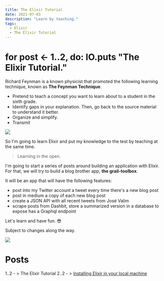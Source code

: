 ```yaml
---
title: The Elixir Tutorial
date: 2021-07-03
description: "Learn by teaching."
tags:
  - Elixir
  - The Elixir Tutorial
---
```


# for post <- 1..2, do: IO.puts "The Elixir Tutorial." 

Richard Feynman is a known physicist that promoted the following learning technique, known as **The Feynman Technique**.

- Pretend to teach a concept you want to learn about to a student in the sixth grade.
- Identify gaps in your explanation. Then, go back to the source material to understand it better.
- Organize and simplify.
- Transmit 

![](https://media.giphy.com/media/l2R06HpuWmc3pnBks/giphy.gif)

So I'm going to learn Elixir and put my knowledge to the test by teaching at the same time. 

> Learning in the open.

I'm going to start a series of posts around building an application with Elixir. For that, we will try to build a blog brother app, **the grail-toolbox**.

It will be an app that will have the following features:

- post into my Twitter account a tweet every time there's a new blog post
- post in medium a copy of each new blog post
- create a JSON API with all recent tweets from José Valim
- scrape posts from Dashbit, store a summarized version in a database to expose has a Graphql endpoint

Let's learn and have fun. 😎

Subject to changes along the way. 

![](https://media.giphy.com/media/03L3XIy2uKaLE5TIfG/giphy.gif)

# Posts

1..2 - > The Elixir Tutorial
2..2 - > [Installing Elixir in your local machine](https://elixirgraildiary.com/posts/2021-07-02-elixir-tutorial-install-elixir/)
